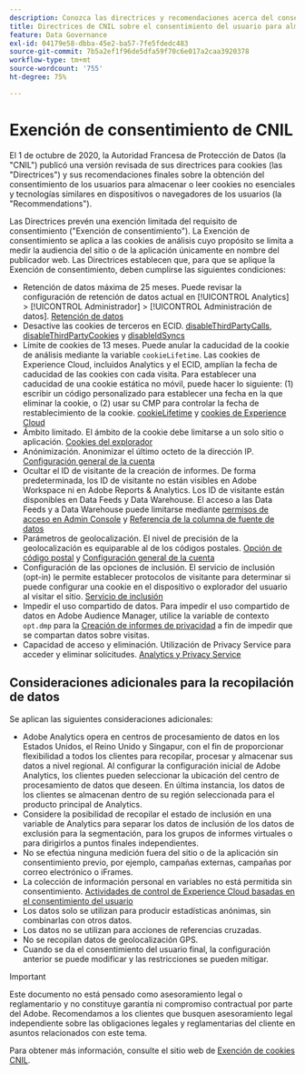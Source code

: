 ```yaml
---
description: Conozca las directrices y recomendaciones acerca del consentimiento de los usuarios para almacenar o leer cookies no esenciales en dispositivos o exploradores.
title: Directrices de CNIL sobre el consentimiento del usuario para almacenar cookies
feature: Data Governance
exl-id: 04179e58-dbba-45e2-ba57-7fe5fdedc483
source-git-commit: 7b5a2ef1f96de5dfa59f70c6e017a2caa3920378
workflow-type: tm+mt
source-wordcount: '755'
ht-degree: 75%

---
```


# Exención de consentimiento de CNIL

El 1 de octubre de 2020, la Autoridad Francesa de Protección de Datos (la &quot;CNIL&quot;) publicó una versión revisada de sus directrices para cookies (las &quot;Directrices&quot;) y sus recomendaciones finales sobre la obtención del consentimiento de los usuarios para almacenar o leer cookies no esenciales y tecnologías similares en dispositivos o navegadores de los usuarios (la &quot;Recommendations&quot;).

Las Directrices prevén una exención limitada del requisito de consentimiento (&quot;Exención de consentimiento&quot;). La Exención de consentimiento se aplica a las cookies de análisis cuyo propósito se limita a medir la audiencia del sitio o de la aplicación únicamente en nombre del publicador web. Las Directrices establecen que, para que se aplique la Exención de consentimiento, deben cumplirse las siguientes condiciones:

* Retención de datos máxima de 25 meses.  Puede revisar la configuración de retención de datos actual en [!UICONTROL Analytics] > [!UICONTROL Administrador] > [!UICONTROL Administración de datos].  [Retención de datos](https://experienceleague.adobe.com/docs/analytics/technotes/data-retention.html?lang=es)
* Desactive las cookies de terceros en ECID. [disableThirdPartyCalls](https://experienceleague.adobe.com/docs/id-service/using/id-service-api/configurations/disablethirdpartycalls.html?lang=es#id-service-api), [disableThirdPartyCookies](https://experienceleague.adobe.com/docs/id-service/using/id-service-api/configurations/disable-cookies.html?lang=es#id-service-api) y [disableIdSyncs](https://experienceleague.adobe.com/docs/id-service/using/id-service-api/configurations/disableidsync.html?lang=es#id-service-api)
* Límite de cookies de 13 meses.  Puede anular la caducidad de la cookie de análisis mediante la variable `cookieLifetime`.  Las cookies de Experience Cloud, incluidos Analytics y el ECID, amplían la fecha de caducidad de las cookies con cada visita.  Para establecer una caducidad de una cookie estática no móvil, puede hacer lo siguiente: (1) escribir un código personalizado para establecer una fecha en la que eliminar la cookie, o (2) usar su CMP para controlar la fecha de restablecimiento de la cookie.   [cookieLifetime](https://experienceleague.adobe.com/docs/analytics/implementation/vars/config-vars/cookielifetime.html?lang=es) y [cookies de Experience Cloud](https://experienceleague.adobe.com/docs/core-services/interface/ec-cookies/cookies-privacy.html?lang=es#ec-cookies)
* Ámbito limitado. El ámbito de la cookie debe limitarse a un solo sitio o aplicación. [Cookies del explorador](https://experienceleague.adobe.com/docs/analytics/technotes/cookies/cookies.html#third-party-cookie-limitations)
* Anónimización. Anonimizar el último octeto de la dirección IP. [Configuración general de la cuenta](/help/admin/admin/c-manage-report-suites/c-edit-report-suites/general/general-acct-settings-admin.md)
* Ocultar el ID de visitante de la creación de informes.  De forma predeterminada, los ID de visitante no están visibles en Adobe Workspace ni en Adobe Reports &amp; Analytics.  Los ID de visitante están disponibles en Data Feeds y Data Warehouse.  El acceso a las Data Feeds y a Data Warehouse puede limitarse mediante [permisos de acceso en Admin Console](https://experienceleague.adobe.com/docs/core-services/interface/administration/admin-getting-started.html?lang=es) y [Referencia de la columna de fuente de datos](https://experienceleague.adobe.com/docs/analytics/export/analytics-data-feed/data-feed-contents/datafeeds-reference.html?lang=es#columns%2C-descriptions%2C-and-data-types)
* Parámetros de geolocalización. El nivel de precisión de la geolocalización es equiparable al de los códigos postales. [Opción de código postal](https://experienceleague.adobe.com/docs/analytics/implementation/vars/page-vars/zip.html?lang=es) y [Configuración general de la cuenta](https://experienceleague.adobe.com/docs/analytics/admin/admin-tools/general-acct-settings-admin.html?lang=es#admin-tools)
* Configuración de las opciones de inclusión.  El servicio de inclusión (opt-in) le permite establecer protocolos de visitante para determinar si puede configurar una cookie en el dispositivo o explorador del usuario al visitar el sitio. [Servicio de inclusión](https://experienceleague.adobe.com/docs/id-service/using/implementation/opt-in-service/optin-overview.html?lang=es)
* Impedir el uso compartido de datos.  Para impedir el uso compartido de datos en Adobe Audience Manager, utilice la variable de contexto `opt.dmp` para la [Creación de informes de privacidad](/help/admin/admin/c-manage-report-suites/c-edit-report-suites/privacy-reporting.md) a fin de impedir que se compartan datos sobre visitas.
* Capacidad de acceso y eliminación. Utilización de Privacy Service para acceder y eliminar solicitudes. [Analytics y Privacy Service](https://experienceleague.adobe.com/docs/analytics/admin/data-governance/an-gdpr-overview.html?lang=es)

## Consideraciones adicionales para la recopilación de datos

Se aplican las siguientes consideraciones adicionales:

* Adobe Analytics opera en centros de procesamiento de datos en los Estados Unidos, el Reino Unido y Singapur, con el fin de proporcionar flexibilidad a todos los clientes para recopilar, procesar y almacenar sus datos a nivel regional. Al configurar la configuración inicial de Adobe Analytics, los clientes pueden seleccionar la ubicación del centro de procesamiento de datos que deseen. En última instancia, los datos de los clientes se almacenan dentro de su región seleccionada para el producto principal de Analytics.
* Considere la posibilidad de recopilar el estado de inclusión en una variable de Analytics para separar los datos de inclusión de los datos de exclusión para la segmentación, para los grupos de informes virtuales o para dirigirlos a puntos finales independientes.
* No se efectúa ninguna medición fuera del sitio o de la aplicación sin consentimiento previo, por ejemplo, campañas externas, campañas por correo electrónico o iFrames.
* La colección de información personal en variables no está permitida sin consentimiento. [Actividades de control de Experience Cloud basadas en el consentimiento del usuario](https://experienceleague.adobe.com/docs/id-service/using/implementation/opt-in-service/use-opt-in-to-control-experience-cloud-activities-based-on-user-consent.html#implementing-opt-in-on-the-page)
* Los datos solo se utilizan para producir estadísticas anónimas, sin combinarlas con otros datos.
* Los datos no se utilizan para acciones de referencias cruzadas.
* No se recopilan datos de geolocalización GPS.
* Cuando se da el consentimiento del usuario final, la configuración anterior se puede modificar y las restricciones se pueden mitigar.

>[!IMPORTANT]
>
>Este documento no está pensado como asesoramiento legal o reglamentario y no constituye garantía ni compromiso contractual por parte del Adobe. Recomendamos a los clientes que busquen asesoramiento legal independiente sobre las obligaciones legales y reglamentarias del cliente en asuntos relacionados con este tema.


Para obtener más información, consulte el sitio web de [Exención de cookies CNIL](https://www.cnil.fr/en/sheet-ndeg16-use-analytics-your-websites-and-applications).

